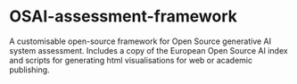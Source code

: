 # OSAI-assessment-framework
A customisable open-source framework for Open Source generative AI system assessment. Includes a copy of the European Open Source AI index and scripts for generating html visualisations for web or academic publishing.
